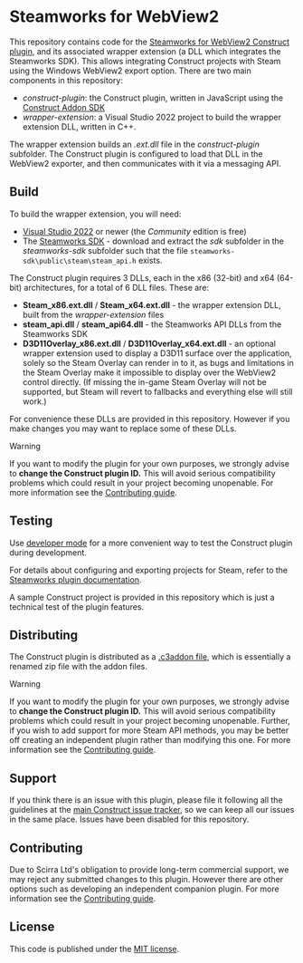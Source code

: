 # Steamworks for WebView2

This repository contains code for the [Steamworks for WebView2 Construct plugin](https://www.construct.net/en/make-games/addons/1105/steamworks-webview2), and its associated wrapper extension (a DLL which integrates the Steamworks SDK). This allows integrating Construct projects with Steam using the Windows WebView2 export option. There are two main components in this repository:

- *construct-plugin*: the Construct plugin, written in JavaScript using the [Construct Addon SDK](https://github.com/Scirra/Construct-Addon-SDK)
- *wrapper-extension*: a Visual Studio 2022 project to build the wrapper extension DLL, written in C++.

The wrapper extension builds an *.ext.dll* file in the *construct-plugin* subfolder. The Construct plugin is configured to load that DLL in the WebView2 exporter, and then communicates with it via a messaging API.

## Build

To build the wrapper extension, you will need:

- [Visual Studio 2022](https://visualstudio.microsoft.com/downloads/) or newer (the *Community* edition is free)
- The [Steamworks SDK](https://partner.steamgames.com/doc/sdk) - download and extract the *sdk* subfolder in the *steamworks-sdk* subfolder such that the file `steamworks-sdk\public\steam\steam_api.h` exists.

The Construct plugin requires 3 DLLs, each in the x86 (32-bit) and x64 (64-bit) architectures, for a total of 6 DLL files. These are:

- **Steam_x86.ext.dll** / **Steam_x64.ext.dll** - the wrapper extension DLL, built from the *wrapper-extension* files
- **steam_api.dll** / **steam_api64.dll** - the Steamworks API DLLs from the Steamworks SDK
- **D3D11Overlay_x86.ext.dll** / **D3D11Overlay_x64.ext.dll** - an optional wrapper extension used to display a D3D11 surface over the application, solely so the Steam Overlay can render in to it, as bugs and limitations in the Steam Overlay make it impossible to display over the WebView2 control directly. (If missing the in-game Steam Overlay will not be supported, but Steam will revert to fallbacks and everything else will still work.)

For convenience these DLLs are provided in this repository. However if you make changes you may want to replace some of these DLLs.

> [!WARNING]
> If you want to modify the plugin for your own purposes, we strongly advise to **change the Construct plugin ID.** This will avoid serious compatibility problems which could result in your project becoming unopenable. For more information see the [Contributing guide](CONTRIBUTING.md).

## Testing

Use [developer mode](https://www.construct.net/en/make-games/manuals/addon-sdk/guide/using-developer-mode) for a more convenient way to test the Construct plugin during development.

For details about configuring and exporting projects for Steam, refer to the [Steamworks plugin documentation](https://www.construct.net/en/make-games/addons/1105/steamworks-webview2/documentation).

A sample Construct project is provided in this repository which is just a technical test of the plugin features.

## Distributing

The Construct plugin is distributed as a [.c3addon file](https://www.construct.net/en/make-games/manuals/addon-sdk/guide/c3addon-file), which is essentially a renamed zip file with the addon files.

> [!WARNING]
> If you want to modify the plugin for your own purposes, we strongly advise to **change the Construct plugin ID.** This will avoid serious compatibility problems which could result in your project becoming unopenable. Further, if you wish to add support for more Steam API methods, you may be better off creating an independent plugin rather than modifying this one. For more information see the [Contributing guide](CONTRIBUTING.md).

## Support

If you think there is an issue with this plugin, please file it following all the guidelines at the [main Construct issue tracker](https://github.com/Scirra/Construct-bugs), so we can keep all our issues in the same place. Issues have been disabled for this repository.

## Contributing

Due to Scirra Ltd's obligation to provide long-term commercial support, we may reject any submitted changes to this plugin. However there are other options such as developing an independent companion plugin. For more information see the [Contributing guide](CONTRIBUTING.md).

## License

This code is published under the [MIT license](LICENSE).